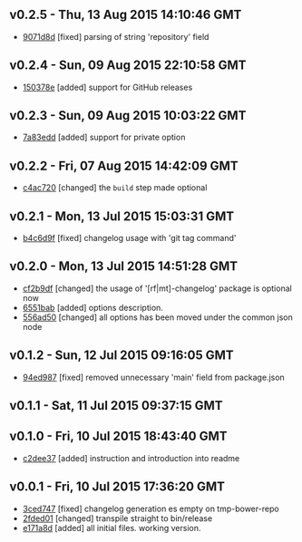 v0.2.5 - Thu, 13 Aug 2015 14:10:46 GMT
--------------------------------------

- [9071d8d](../../commit/9071d8d) [fixed] parsing of string 'repository' field



v0.2.4 - Sun, 09 Aug 2015 22:10:58 GMT
--------------------------------------

- [150378e](../../commit/150378e) [added] support for GitHub releases



v0.2.3 - Sun, 09 Aug 2015 10:03:22 GMT
--------------------------------------

- [7a83edd](../../commit/7a83edd) [added] support for private option



v0.2.2 - Fri, 07 Aug 2015 14:42:09 GMT
--------------------------------------

- [c4ac720](../../commit/c4ac720) [changed] the `build` step made optional



v0.2.1 - Mon, 13 Jul 2015 15:03:31 GMT
--------------------------------------

- [b4c6d9f](../../commit/b4c6d9f) [fixed] changelog usage with 'git tag command'



v0.2.0 - Mon, 13 Jul 2015 14:51:28 GMT
--------------------------------------

- [cf2b9df](../../commit/cf2b9df) [changed] the usage of '[rf|mt]-changelog' package is optional now
- [6551bab](../../commit/6551bab) [added] options description.
- [556ad50](../../commit/556ad50) [changed] all options has been moved under the common json node



v0.1.2 - Sun, 12 Jul 2015 09:16:05 GMT
--------------------------------------

- [94ed987](../../commit/94ed987) [fixed] removed unnecessary 'main' field from package.json



v0.1.1 - Sat, 11 Jul 2015 09:37:15 GMT
--------------------------------------





v0.1.0 - Fri, 10 Jul 2015 18:43:40 GMT
--------------------------------------

- [c2dee37](../../commit/c2dee37) [added] instruction and introduction into readme



v0.0.1 - Fri, 10 Jul 2015 17:36:20 GMT
--------------------------------------

- [3ced747](../../commit/3ced747) [fixed] changelog generation es empty on tmp-bower-repo
- [2fded01](../../commit/2fded01) [changed] transpile straight to bin/release
- [e171a8d](../../commit/e171a8d) [added] all initial files. working version.
